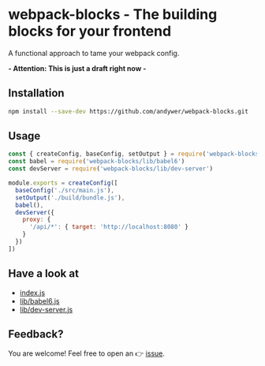 # webpack-blocks - The building blocks for your frontend

A functional approach to tame your webpack config.

**- Attention: This is just a draft right now -**


## Installation

```sh
npm install --save-dev https://github.com/andywer/webpack-blocks.git
```


## Usage

```js
const { createConfig, baseConfig, setOutput } = require('webpack-blocks')
const babel = require('webpack-blocks/lib/babel6')
const devServer = require('webpack-blocks/lib/dev-server')

module.exports = createConfig([
  baseConfig('./src/main.js'),
  setOutput('./build/bundle.js'),
  babel(),
  devServer({
    proxy: {
      '/api/*': { target: 'http://localhost:8080' }
    }
  })
])
```

## Have a look at

- [index.js](./index.js)
- [lib/babel6.js](./lib/babel6.js)
- [lib/dev-server.js](./lib/dev-server.js)


## Feedback?

You are welcome! Feel free to open an 👉 [issue](https://github.com/andywer/webpack-blocks/issues).
